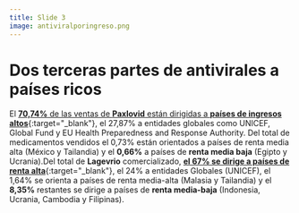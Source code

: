```yaml
---
title: Slide 3
image: antiviralporingreso.png
---
```


# Dos terceras partes de antivirales a países ricos

El [**70,74%** de las ventas de **Paxlovid** están dirigidas a **países de ingresos altos**](https://public.tableau.com/app/profile/duke.global.health.innovation.center/viz/Therapeutics_02_06b/Draft_V4b){:target="_blank"}, el 27,87% a entidades globales como UNICEF, Global Fund y EU Health Preparedness and Response Authority. Del total de medicamentos vendidos el 0,73% están orientados a países de renta media alta (México y Tailandia) y el **0,66%** a países de **renta media baja** (Egipto y Ucrania).Del total de **Lagevrio** comercializado, [**el 67% se dirige a países de renta alta**](https://public.tableau.com/app/profile/duke.global.health.innovation.center/viz/Therapeutics_02_06b/Draft_V4b){:target="_blank"}, el 24% a entidades Globales (UNICEF), el 1,64% se orienta a países de renta media-alta (Malasia y Tailandia) y el **8,35%** restantes se dirige a países de **renta media-baja** (Indonesia, Ucrania, Cambodia y Filipinas).

